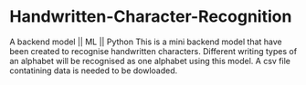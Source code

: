 # Handwritten-Character-Recognition
A backend model || ML || Python
This is a mini backend model that have been created to recognise handwritten characters.
Different writing types of an alphabet will be recognised as one alphabet using this model.
A csv file contatining data is needed to be dowloaded.
